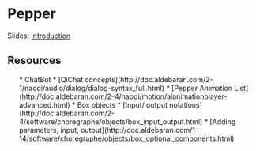 # Pepper 

Slides: [Introduction](https://docs.google.com/presentation/d/1uViDWhsALzFUFQwSkuy10qRR7-YLyCX1iUiI09kJ4nA/edit?usp=sharing)

## Resources

<ul>
* ChatBot
	* [QiChat concepts](http://doc.aldebaran.com/2-1/naoqi/audio/dialog/dialog-syntax_full.html)
	* [Pepper Animation List](http://doc.aldebaran.com/2-4/naoqi/motion/alanimationplayer-advanced.html)
* Box objects
	* [Input/ output notations](http://doc.aldebaran.com/2-4/software/choregraphe/objects/box_input_output.html)
	* [Adding parameters, input, output](http://doc.aldebaran.com/1-14/software/choregraphe/objects/box_optional_components.html)
</ul>
